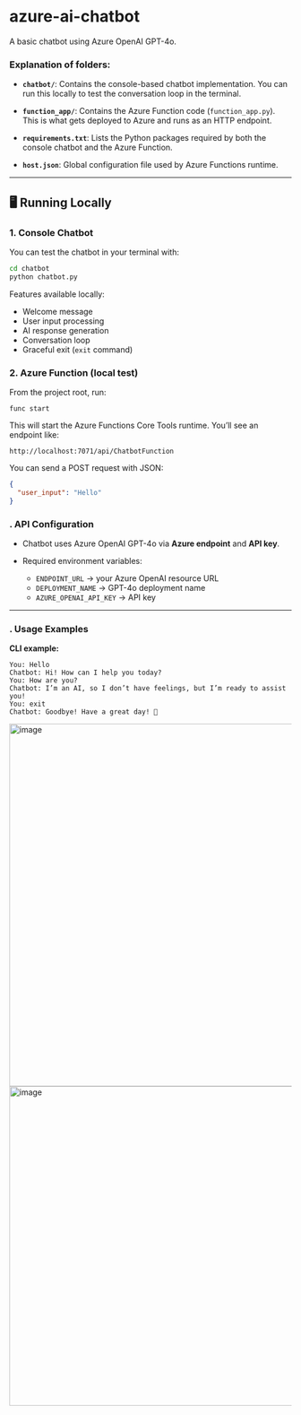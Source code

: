 # azure-ai-chatbot
A basic chatbot using Azure OpenAI GPT-4o.


### Explanation of folders:

* **`chatbot/`**:
  Contains the console-based chatbot implementation.
  You can run this locally to test the conversation loop in the terminal.

* **`function_app/`**:
  Contains the Azure Function code (`function_app.py`).
  This is what gets deployed to Azure and runs as an HTTP endpoint.

* **`requirements.txt`**:
  Lists the Python packages required by both the console chatbot and the Azure Function.

* **`host.json`**:
  Global configuration file used by Azure Functions runtime.

---

## 🖥 Running Locally

### 1. Console Chatbot

You can test the chatbot in your terminal with:

```bash
cd chatbot
python chatbot.py
```

Features available locally:

* Welcome message
* User input processing
* AI response generation
* Conversation loop
* Graceful exit (`exit` command)

### 2. Azure Function (local test)

From the project root, run:

```
func start
```

This will start the Azure Functions Core Tools runtime.
You’ll see an endpoint like:

```
http://localhost:7071/api/ChatbotFunction
```

You can send a POST request with JSON:

```json
{
  "user_input": "Hello"
}
```


### **. API Configuration**

* Chatbot uses Azure OpenAI GPT-4o via **Azure endpoint** and **API key**.
* Required environment variables:

  * `ENDPOINT_URL` → your Azure OpenAI resource URL
  * `DEPLOYMENT_NAME` → GPT-4o deployment name
  * `AZURE_OPENAI_API_KEY` → API key

---

### **. Usage Examples**

**CLI example:**

```
You: Hello
Chatbot: Hi! How can I help you today?
You: How are you?
Chatbot: I’m an AI, so I don’t have feelings, but I’m ready to assist you!
You: exit
Chatbot: Goodbye! Have a great day! 👋
```

<img width="1346" height="647" alt="image" src="https://github.com/user-attachments/assets/b3aec4fd-23cb-467e-8e49-17e137f7bd46" />

<img width="1200" height="570" alt="image" src="https://github.com/user-attachments/assets/6d088214-4eaa-42a3-8f6c-29403dcd81df" />



